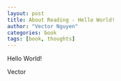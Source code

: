 ```yaml
---
layout: post
title: About Reading - Hello World!
author: "Vector Nguyen"
categories: book
tags: [book, thoughts]
---
```


Hello World!

Vector